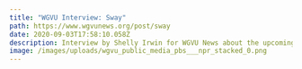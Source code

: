 ```yaml
---
title: "WGVU Interview: Sway"
path: https://www.wgvunews.org/post/sway
date: 2020-09-03T17:58:10.058Z
description: Interview by Shelly Irwin for WGVU News about the upcoming launch of Sway.
image: /images/uploads/wgvu_public_media_pbs___npr_stacked_0.png
---
```


